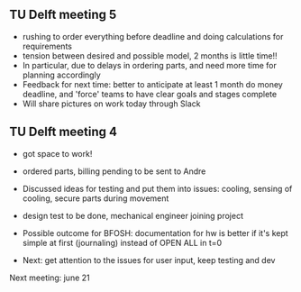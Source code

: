 ## TU Delft meeting 5

- rushing to order everything before deadline and doing calculations for requirements
- tension between desired and possible model, 2 months is little time!!
- In particular, due to delays in ordering parts, and need more time for planning accordingly
- Feedback for next time: better to anticipate at least 1 month do money deadline, and 'force' teams to have clear goals and stages complete
- Will share pictures on work today through Slack


## TU Delft meeting 4

- got space to work!
- ordered parts, billing pending to be sent to Andre

- Discussed ideas for testing and put them into issues: cooling, sensing of cooling, secure parts during movement
- design test to be done, mechanical engineer joining project

- Possible outcome for BFOSH: documentation for hw is better if it's kept simple at first (journaling) instead of OPEN ALL in t=0

- Next: get attention to the issues for user input, keep testing and dev

Next meeting: june 21
